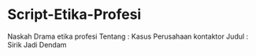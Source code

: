 # Script-Etika-Profesi

Naskah Drama etika profesi 
Tentang : Kasus Perusahaan kontaktor
Judul : Sirik Jadi Dendam
